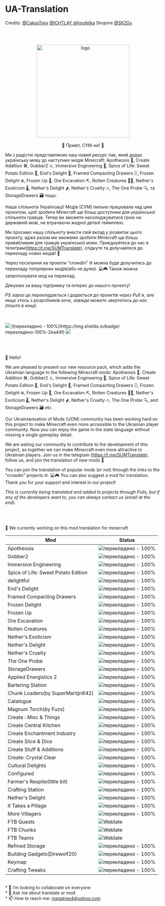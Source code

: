 # UA-Translation
<p>Credits: <a href="https://github.com/CakesTwix">@CakesTwix</a> <a href="https://github.com/ICHTLAY">@ICHTLAY <a href="https://github.com/hnufelka">@hnufelka</a> Sinqoire <a href="https://github.com/SKZGx">@SKZGx</a></p><br><br>
<p align="center">
  <img src="https://i.imgur.com/f5TjzbQ.png" alt="logo" style="width:300px;height:300px;>
</p> 
 


<br><p align="justify"><br><br>👋 Привіт, СУМ-ки! 🌟

Ми з радістю представляємо наш новий ресурс пак, який додає українську мову до наступних модів Minecraft: Apotheosis 🌟, Create Addition 🛠️, Gobber2 ⚔️, Immersive Engineering 🔩, Spice of Life: Sweet Potato Edition 🍠, End's Delight 🌋, Framed Compacting Drawers 🗄️, Frozen Delight ❄️, Frozen Up 🥶, Ore Excavation ⛏️, Rotten Creatures 🧟‍♂️, Nether's Exoticism 🌡️, Nether's Delight 🌶️, Nether's Cruelty 🔥, The One Probe 🔍, та StorageDrawers 🗃️ тощо.

Наша спільнота Українізації Модів (СУМ) пильно працювала над цим проєктом, щоб зробити Minecraft ще більш доступним для української спільноти гравців. Тепер ви зможете насолоджуватися грою на державній мові, не втрачаючи жодної деталі геймплею.

Ми просимо нашу спільноту внести свій вклад у розвиток цього проєкту, адже разом ми зможемо зробити Minecraft ще більш привабливим для гравців української мови. Приєднуйтеся до нас в телеґрам(https://t.me/SUMTranslate), слідкуте та долучайтеся до перекладу нових модів! 💪

Через посилання на проєкти "crowdin" 🌐 можна буде долучитись до перекладу популярних модів(або не дуже). 💻🎮
Також можна запропонувати мод на переклад.

Дякуємо за вашу підтримку та інтерес до нашого проєкту!

<i>PS зараз це перекладається і додається до проектів через Pull`и, але якщо хтось з розробників хоче, завжди можете звертатись до нас (пошта в кінці).</i>
</p>
<a href="https://discord.gg/RBuQk37xr8"><br><br>
<img src="https://img.shields.io/badge/Discord-7289DA?style=for-the-badge&logo=discord&logoColor=white">
</a>
![перекладено - 100%](https://img.shields.io/badge/перекладено-100%-2ea44f)
<a href="">
<img src="https://img.shields.io/badge/Minecraft-000000?style=for-the-badge&logo=minecraft&logoColor=white">
</a>
<p>
<br><br><br>
👋 Hello!

We are pleased to present our new resource pack, which adds the Ukrainian language to the following Minecraft mods: Apotheosis 🌟, Create Addition 🛠️, Gobber2 ⚔️, Immersive Engineering 🔩, Spice of Life: Sweet Potato Edition 🍠, End's Delight 🌋, Framed Compacting Drawers 🗄️, Frozen Delight ❄️, Frozen Up 🥶, Ore Excavation ⛏️, Rotten Creatures 🧟‍♂️, Nether's Exoticism 🌡️, Nether's Delight 🌶️, Nether's Cruelty 🔥, The One Probe 🔍, and StorageDrawers 🗃️ etc.

Our Ukrainianisation of Mods (UOM) community has been working hard on this project to make Minecraft even more accessible to the Ukrainian player community. Now you can enjoy the game in the state language without missing a single gameplay detail.

We are asking our community to contribute to the development of this project, as together we can make Minecraft even more attractive to Ukrainian players. Join us in the telegram (https://t.me/SUMTranslate), follow us, and join the translation of new mods 💪

You can join the translation of popular mods (or not) through the links to the "crowdin" projects 🌐. 💻🎮
You can also suggest a mod for translation.
Thank you for your support and interest in our project!

<i>This is currently being translated and added to projects through Pulls, but if any of the developers want to, you can always contact us (email at the end).</i>
<br><br><br><br></p>



🔭 We currently working on this mod translation for minecraft

| Mod       | Status   |
|-----------|--------------------------------------------------------------------|
| Apotheosis|![перекладено - 100%](https://img.shields.io/static/v1?label=перекладено&message=100%&color=2ea44f)|
| Gobber2|![перекладено - 100%](https://img.shields.io/static/v1?label=перекладено&message=100%&color=2ea44f)|
| Immersive Engineering|![перекладено - 100%](https://img.shields.io/static/v1?label=перекладено&message=100%&color=2ea44f)|
| Spice of Life: Sweet Potato Edition |![перекладено - 100%](https://img.shields.io/static/v1?label=перекладено&message=100%&color=2ea44f)|
| delightful|![перекладено - 100%](https://img.shields.io/static/v1?label=перекладено&message=100%&color=2ea44f)|
|End's Delight|![перекладено - 100%](https://img.shields.io/static/v1?label=перекладено&message=100%&color=2ea44f)|
|Framed Compacting Drawers|![перекладено - 100%](https://img.shields.io/static/v1?label=перекладено&message=100%&color=2ea44f)|
|Frozen Delight|![перекладено - 100%](https://img.shields.io/static/v1?label=перекладено&message=100%&color=2ea44f)|
|Frozen Up|![перекладено - 100%](https://img.shields.io/static/v1?label=перекладено&message=100%&color=2ea44f)|
|Ore Excavation|![перекладено - 100%](https://img.shields.io/static/v1?label=перекладено&message=100%&color=2ea44f)|
|Rotten Creatures|![перекладено - 100%](https://img.shields.io/static/v1?label=перекладено&message=100%&color=2ea44f)|
|Nether's Exoticism|![перекладено - 100%](https://img.shields.io/static/v1?label=перекладено&message=100%&color=2ea44f)|
|Nether's Delight|![перекладено - 100%](https://img.shields.io/static/v1?label=перекладено&message=100%&color=2ea44f)|
|Nether's Cruelty|![перекладено - 100%](https://img.shields.io/static/v1?label=перекладено&message=100%&color=2ea44f)|
|The One Probe|![перекладено - 100%](https://img.shields.io/static/v1?label=перекладено&message=100%&color=2ea44f)|
|StorageDrawers|![перекладено - 100%](https://img.shields.io/static/v1?label=перекладено&message=100%&color=2ea44f)|
|Applied Energistics 2|![перекладено - 100%](https://img.shields.io/static/v1?label=перекладено&message=100%&color=2ea44f)|
|Bartering Station|![перекладено - 100%](https://img.shields.io/static/v1?label=перекладено&message=100%&color=2ea44f)|
|Chunk Loaders(by SuperMartijn642)|![перекладено - 100%](https://img.shields.io/static/v1?label=перекладено&message=100%&color=2ea44f)|
|Catalogue|![перекладено - 100%](https://img.shields.io/static/v1?label=перекладено&message=100%&color=2ea44f)|
|Magnum Torch(by Fuzs)|![перекладено - 100%](https://img.shields.io/static/v1?label=перекладено&message=100%&color=2ea44f)|
|Create : Misc & Things|![перекладено - 100%](https://img.shields.io/static/v1?label=перекладено&message=100%&color=2ea44f)|
|Create Central Kitchen|![перекладено - 100%](https://img.shields.io/static/v1?label=перекладено&message=100%&color=2ea44f)|
|Create Enchantment Industry|![перекладено - 100%](https://img.shields.io/static/v1?label=перекладено&message=100%&color=2ea44f)|
|Create Slice & Dice|![перекладено - 100%](https://img.shields.io/static/v1?label=перекладено&message=100%&color=2ea44f)|
|Create Stuff & Additions|![перекладено - 100%](https://img.shields.io/static/v1?label=перекладено&message=100%&color=2ea44f)|
|Create: Crystal Clear|![перекладено - 100%](https://img.shields.io/static/v1?label=перекладено&message=100%&color=2ea44f)|
|Cultural Delights|![перекладено - 100%](https://img.shields.io/static/v1?label=перекладено&message=100%&color=2ea44f)|
|Configured|![перекладено - 100%](https://img.shields.io/static/v1?label=перекладено&message=100%&color=2ea44f)|
|Farmer's Respite(little bit)|![перекладено - 100%](https://img.shields.io/static/v1?label=перекладено&message=100%&color=2ea44f)|
|Crafting Station|![перекладено - 100%](https://img.shields.io/static/v1?label=перекладено&message=100%&color=2ea44f)|
|Nether's Delight|![перекладено - 100%](https://img.shields.io/static/v1?label=перекладено&message=100%&color=2ea44f)|
|It Takes a Pillage|![перекладено - 100%](https://img.shields.io/static/v1?label=перекладено&message=100%&color=2ea44f)|
|More Villagers|![перекладено - 100%](https://img.shields.io/static/v1?label=перекладено&message=100%&color=2ea44f)|
|FTB Quests|![Weblate](https://weblate.cakestwix.com/widgets/minecraft-mods/uk/ftb-quests/svg-badge.svg)|
|FTB Chunks|![Weblate](https://weblate.cakestwix.com/widgets/minecraft-mods/uk/ftb-chunks/svg-badge.svg)|
|FTB Teams|![Weblate](https://weblate.cakestwix.com/widgets/minecraft-mods/uk/ftb-teams/svg-badge.svg)|
|Refined Storage|![перекладено - 100%](https://img.shields.io/static/v1?label=перекладено&message=100%&color=2ea44f)|
|Building Gadgets(Direwolf20)|![перекладено - 100%](https://img.shields.io/static/v1?label=перекладено&message=100%&color=2ea44f)|
|Keymap|![перекладено - 100%](https://img.shields.io/static/v1?label=перекладено&message=100%&color=2ea44f)|
|Crafting Tweaks|![перекладено - 100%](https://img.shields.io/static/v1?label=перекладено&message=100%&color=2ea44f)|

<br/>* 👯 I’m looking to collaborate on everyone
<br/>* 💬 Ask me about translate ur mod
<br/>* 📫 How to reach me: megatrex4@yahoo.com


